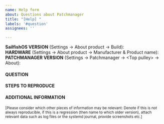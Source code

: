 ```yaml
---
name: Help form
about: Questions about Patchmanager
title: "[Help] "
labels: '#question'
assignees: ''

---
```


**SailfishOS VERSION** (Settings → About product → Build): 
<br />**HARDWARE** (Settings → About product → Manufacturer & Product name): 
<br />**PATCHMANAGER VERSION** (Settings → Patchmanager → \<Top pulley\> → About): 
<br />

#### QUESTION


#### STEPS TO REPRODUCE


#### ADDITIONAL INFORMATION

<sub>\[Please consider which other pieces of information may be relevant: Denote if this is not always reproducible, if this is a regression (then name to which older version), attach relevant data such as log files or the systemd journal, provide screenshots etc.\]</sub>
